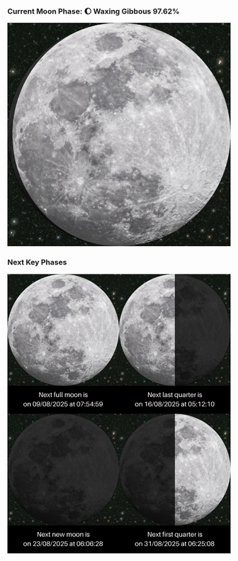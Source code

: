 ### Current Moon Phase: 🌔 Waxing Gibbous 97.62%
![Moon Phase](moonphase.png)
### Next Key Phases
![Gallery](gallery.png)